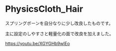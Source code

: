 # PhysicsCloth_Hair

スプリングボーンを自分なりに少し改良したものです。

主に設定のしやすさと軽量化の面で改良を加えました。

https://youtu.be/XGYGHb9wlEo

